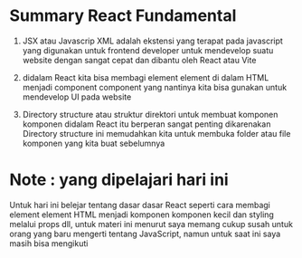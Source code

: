 # Summary React Fundamental

1. JSX atau Javascrip XML adalah ekstensi yang terapat pada javascript yang digunakan untuk frontend developer untuk mendevelop suatu website dengan sangat cepat dan dibantu oleh React atau Vite

2. didalam React kita bisa membagi element element di dalam HTML menjadi component component yang nantinya kita bisa gunakan untuk mendevelop UI pada website

3. Directory structure atau struktur direktori untuk membuat komponen komponen didalam React itu berperan sangat penting dikarenakan Directory structure ini memudahkan kita untuk membuka folder atau file komponen yang kita buat sebelumnya

# Note : yang dipelajari hari ini

Untuk hari ini belejar tentang dasar dasar React seperti cara membagi element element HTML menjadi komponen komponen kecil dan styling melalui props dll, untuk materi ini menurut saya memang cukup susah untuk orang yang baru mengerti tentang JavaScript, namun untuk saat ini saya masih bisa mengikuti
